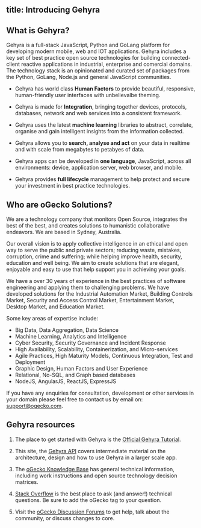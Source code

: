 title: Introducing Gehyra
---

<h2 id="what-is-gehyra">What is Gehyra?</h2>

Gehyra is a full-stack JavaScript, Python and GoLang platform for developing modern mobile, web and IOT applications. Gehyra includes a key set of best practice open source technologies for building connected-client reactive applications in industrial, enterprise and comercial domains. The technology stack is an opinionated and curated set of packages from the Python, GoLang, Node.js and general JavaScript communities.

- Gehyra has world class **Human Factors** to provide beautiful, responsive, human-friendly user interfaces with unbelievalbe theming.

- Gehyra is made for **Integration**, bringing together devices, protocols, databases, network and web services into a consistent framework.

- Gehyra uses the latest **machine learning** libraries to abstract, correlate, organise and gain intelligent insights from the information collected.

- Gehyra allows you to **search, analyse and act** on your data in realtime and with scale from megabytes to petabyes of data.

- Gehyra apps can be developed in **one language**, JavaScript, across all environments: device, application server, web browser, and mobile.

- Gehyra provides **full lifecycle** management to help protect and secure your investment in best practice technologies.


<h2 id="who-are-ogecko">Who are oGecko Solutions?</h2>

We are a technology company that monitors Open Source, integrates the best of the best, and creates solutions to humanistic collaborative endeavors. We are based in Sydney, Australia.

Our overall vision is to apply collective intelligence in an ethical and open way to serve the public and private sectors; reducing waste, mistakes, corruption, crime and suffering; while helping improve health, security, education and well being. We aim to create solutions that are elegant, enjoyable and easy to use that help support you in achieving your goals. 


We have a over 30 years of experience in the best practices of software engineering and applying them to challenging problems. We have developed solutions for the Industrial Automation Market, Building Controls Market, Security and Access Control Market, Entertainment Market, Desktop Market, and Education Market. 

Some key areas of expertise include:

- Big Data, Data Aggregation, Data Science
- Machine Learning, Analytics and Intelligence
- Cyber Security, Security Governance and Incident Response
- High Availability, Scalability, Containerization, and Micro-services
- Agile Practices, High Maturity Models, Continuous Integration, Test and Deployment
- Graphic Design, Human Factors and User Experience 
- Relational, No-SQL, and Graph based databases
- NodeJS, AngularJS, ReactJS, ExpressJS

If you have any enquiries for consultation, development or other services in your domain please feel free to contact us by email on: support@ogecko.com. 


<h2 id="learning-more">Gehyra resources</h2>

1. The place to get started with Gehyra is the [Official Gehyra Tutorial](https://ogecko.github.io/docs-tutorial).

2. This site, the [Gehyra API](https://ogecko.github.io/docs-api) covers intermediate material on the architecture, design and how to use Gehyra in a larger scale app.

3. The [oGecko Knowledge Base](https://ogecko.github.io/docs-kb) has general technical information, including work instructions and open source technology decision matrices.

4. [Stack Overflow](http://stackoverflow.com/questions/tagged/oGecko) is the best place to ask (and answer!) technical questions. Be sure to add the oGecko tag to your question.

5. Visit the [oGecko Discussion Forums](https://ogecko.github.io/docs-forum) to get help, talk about the community, or discuss changes to core.


<!-- ABC: hidden comment for cache testing -->
